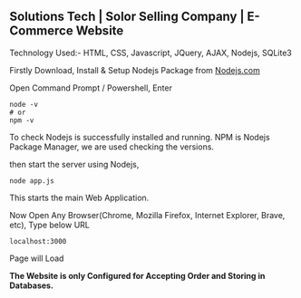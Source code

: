 ## Solutions Tech | Solor Selling Company | E-Commerce Website

Technology Used:- HTML, CSS, Javascript, JQuery, AJAX, Nodejs, SQLite3

Firstly Download, Install & Setup Nodejs Package from [Nodejs.com](https://nodejs.org) 

Open Command Prompt / Powershell, Enter

```
node -v
# or 
npm -v
```

To check Nodejs is successfully installed and running.
NPM is Nodejs Package Manager, we are used checking the versions.


then start the server using Nodejs,

```
node app.js
```

This starts the main Web Application.

Now Open Any Browser(Chrome, Mozilla Firefox, Internet Explorer, Brave, etc), 
Type below URL 
```
localhost:3000
```

Page will Load 

**The Website is only Configured for Accepting Order and Storing in Databases.**